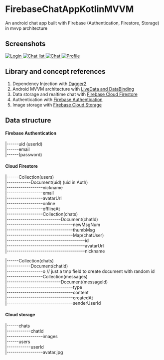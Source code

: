 # FirebaseChatAppKotlinMVVM
An android chat app built with Firebase (Authentication, Firestore, Storage) in mvvp architecture

## Screenshots
<p>
   <a target="_blank" rel="noopener noreferrer" href="https://github.com/pandahacker9x/FirebaseChatAppKotlinMVVM/blob/master/screenshots/login.png">
      <img src="https://github.com/pandahacker9x/FirebaseChatAppKotlinMVVM/blob/master/screenshots/login.png" alt="Login" title="Login" style="max-width:100%">
   </a>
   <a target="_blank" rel="noopener noreferrer" href="https://github.com/pandahacker9x/FirebaseChatAppKotlinMVVM/blob/master/screenshots/chat_list.png">
      <img src="https://github.com/pandahacker9x/FirebaseChatAppKotlinMVVM/blob/master/screenshots/chat_list.png" alt="Chat list" title="Chat list" style="max-width:100%">
   </a>
   <a target="_blank" rel="noopener noreferrer" href="https://github.com/pandahacker9x/FirebaseChatAppKotlinMVVM/blob/master/screenshots/chat.png">
      <img src="https://github.com/pandahacker9x/FirebaseChatAppKotlinMVVM/blob/master/screenshots/chat.png" alt="Chat" title="Chat" style="max-width:100%">
   </a>
   <a target="_blank" rel="noopener noreferrer" href="https://github.com/pandahacker9x/FirebaseChatAppKotlinMVVM/blob/master/screenshots/profile.png">
      <img src="https://github.com/pandahacker9x/FirebaseChatAppKotlinMVVM/blob/master/screenshots/profile.png" alt="Profile" title="Profile" style="max-width:100%">
   </a>
</p>

## Library and concept references
<ol>
  <li>Dependency Injection with <a href="https://medium.com/@iammert/new-android-injector-with-dagger-2-part-1-8baa60152abe">Dagger2</a></li>
  <li>Android MVVM architecture with <a href="https://www.journaldev.com/22561/android-mvvm-livedata-data-binding">LiveData and DataBinding</a> </li>
  <li>Data storage and realtime chat with <a href="https://firebase.google.com/docs/firestore/quickstart">Firebase Cloud Firestore</a> </li>
  <li>Authentication with <a href="https://firebase.google.com/docs/auth/android/firebaseui">Firebase Authentication</a> </li>
  <li>Image storage with <a href="https://firebase.google.com/docs/storage/android/start">Firebase Cloud Storage</a> </li>
</ol>

## Data structure
#### Firebase Authentication
  |------uid (userId) <br/>
  |------email <br/>
  |------(password) <br/>

#### Cloud Firestore
  |------Collection(users) <br/>
  |------------Document(uid) (uid in Auth) <br/>
  |------------------nickname <br/>
  |------------------email <br/>
  |------------------avatarUrl <br/>
  |------------------online <br/>
  |------------------offlineAt <br/>
  |------------------Collection(chats) <br/> 
  |---------------------------Document(chatId) <br/> 
  |---------------------------------newMsgNum <br/> 
  |---------------------------------thumbMsg <br/> 
  |---------------------------------Map(chatUser) <br/> 
  |---------------------------------------id <br/> 
  |---------------------------------------avatarUrl <br/> 
  |---------------------------------------nickname <br/> 
  
  |------Collection(chats) <br/>
  |------------Document(chatId) <br/>
  |------------------o // just a tmp field to create document with random id<br/> 
  |------------------Collection(messages) <br/>
  |---------------------------Document(messageId) <br/> 
  |---------------------------------type <br/> 
  |---------------------------------content <br/> 
  |---------------------------------createdAt <br/> 
  |---------------------------------senderUserId <br/> 
  
  #### Cloud storage
  |------chats <br/>
  |------------chatId <br/>
  |------------------images <br/>
  |------users <br/>
  |------------userId <br/>
  |------------------avatar.jpg <br/>

